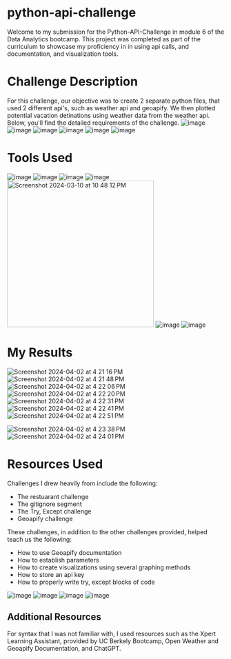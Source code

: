# python-api-challenge

Welcome to my submission for the Python-API-Challenge in module 6 of the Data Analytics bootcamp. This project was completed as part of the curriculum to showcase my proficiency in in using api calls, and documentation, and visualization tools.

# Challenge Description
For this challenge, our objective was to create 2 separate python files, that used 2 different api's, such as weather api and geoapify. We then plotted potential vacation detinations using weather data from the weather api.
Below, you'll find the detailed requirements of the challenge.
![image](https://github.com/erinengle2024/python-api-challenge/assets/158017994/0f4e4175-a5e8-474b-928b-c8355fdda7f7)
![image](https://github.com/erinengle2024/python-api-challenge/assets/158017994/08680a0b-6c25-4e84-95f3-d609ccbd87d3)
![image](https://github.com/erinengle2024/python-api-challenge/assets/158017994/edd176ef-ed4e-419e-b84e-54f1a80e529a)
![image](https://github.com/erinengle2024/python-api-challenge/assets/158017994/f77fbe78-d857-45f8-a4c9-66876e3ec026)
![image](https://github.com/erinengle2024/python-api-challenge/assets/158017994/93b9c81f-77c1-4257-81eb-83d741e655e1)
![image](https://github.com/erinengle2024/python-api-challenge/assets/158017994/a8517945-0745-4353-8915-adce5389a3ef)



# Tools Used
![image](https://github.com/erinengle2024/pandas-challenge/assets/158017994/d9091d9e-6609-4b72-aa69-9168298b1c52) 
![image](https://github.com/erinengle2024/pandas-challenge/assets/158017994/471d847d-2c6f-4056-8323-7c1a2cf47ba2) 
 ![image](https://github.com/erinengle2024/python-challenge/assets/158017994/e20ca0e7-6cda-4810-810b-050028226c91) 
  ![image](https://github.com/erinengle2024/python-challenge/assets/158017994/af2a5777-dbe6-4ba7-9bc5-70c93b2354da)
  <img width="340" alt="Screenshot 2024-03-10 at 10 48 12 PM" src="https://github.com/erinengle2024/Matplotlib-Stats-Challenge/assets/158017994/a2ad02a7-e11e-4591-ae03-d3ffa57299d5">
  ![image](https://github.com/erinengle2024/python-api-challenge/assets/158017994/e14f5c58-f623-4f8f-bf00-9f5974e6b033)
  ![image](https://github.com/erinengle2024/python-api-challenge/assets/158017994/559577c6-4106-46e1-86c7-607e9f8af1a5)




  
  # My Results
![Screenshot 2024-04-02 at 4 21 16 PM](https://github.com/erinengle2024/python-api-challenge/assets/158017994/360e3c02-724f-4495-a1ae-c2ca97d1c834)
![Screenshot 2024-04-02 at 4 21 48 PM](https://github.com/erinengle2024/python-api-challenge/assets/158017994/fffabae9-280d-4b23-bbe2-df0e9b2ec165)
![Screenshot 2024-04-02 at 4 22 06 PM](https://github.com/erinengle2024/python-api-challenge/assets/158017994/1287992e-2c5c-45c6-b1bd-2605f0d29e36)
![Screenshot 2024-04-02 at 4 22 20 PM](https://github.com/erinengle2024/python-api-challenge/assets/158017994/a7e73a21-291e-4dbe-a9fb-df7a73244da7)
![Screenshot 2024-04-02 at 4 22 31 PM](https://github.com/erinengle2024/python-api-challenge/assets/158017994/9c1a45b0-a938-4542-8655-6e5959bc17d3)
![Screenshot 2024-04-02 at 4 22 41 PM](https://github.com/erinengle2024/python-api-challenge/assets/158017994/8f6baeae-afa8-45a0-be25-d5277ca04ac6)
![Screenshot 2024-04-02 at 4 22 51 PM](https://github.com/erinengle2024/python-api-challenge/assets/158017994/2ae38791-89d5-49fc-99ce-1b266245329b)

![Screenshot 2024-04-02 at 4 23 38 PM](https://github.com/erinengle2024/python-api-challenge/assets/158017994/189fd0ce-4429-4185-9ee9-ff2a42ce5ebd)
![Screenshot 2024-04-02 at 4 24 01 PM](https://github.com/erinengle2024/python-api-challenge/assets/158017994/a5b91e20-8063-46e6-b3b2-23a13163a891)






# Resources Used

Challenges I drew heavily from include the following:
 - The restuarant challenge
 - The gitignore segment
 - The Try, Except challenge
 - Geoapify challenge


These challenges, in addition to the other challenges provided, helped teach us the following:
- How to use Geoapify documentation
- How to establish parameters
- How to create visualizations using several graphing methods
- How to store an api key
- How to properly write try, except blocks of code

![image](https://github.com/erinengle2024/python-api-challenge/assets/158017994/aaef2655-0771-4e6d-be8d-34adf8f18898)
![image](https://github.com/erinengle2024/python-api-challenge/assets/158017994/b9ecf697-4ef8-4221-8ce2-7c8dd10055da)
![image](https://github.com/erinengle2024/python-api-challenge/assets/158017994/1933676a-e88c-43a5-b2c9-17c5eab25914)
![image](https://github.com/erinengle2024/python-api-challenge/assets/158017994/d52223cf-a906-4927-b766-7960c89407d4)









 ## Additional Resources
For syntax that I was not familiar with, I used resources such as the Xpert Learning Assistant, provided by UC Berkely Bootcamp, Open Weather and Geoapify Documentation, and ChatGPT.  
